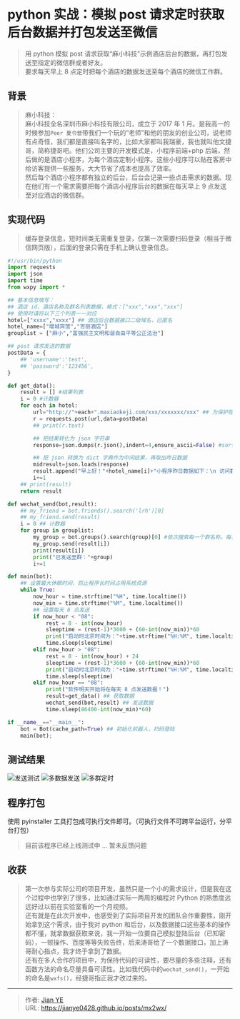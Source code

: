 # python 实战：模拟 post 请求定时获取后台数据并打包发送至微信


> 用 python 模拟 post 请求获取“麻小科技”示例酒店后台的数据，再打包发送至指定的微信群或者好友。  
> 要求每天早上 8 点定时把每个酒店的数据发送至每个酒店的微信工作群。

<!--more-->

## 背景

> 麻小科技：  
> 麻小科技全名深圳市麻小科技有限公司，成立于 2017 年 1 月。是我高一的时候参加`Peer 夏令营`带我们一个玩的“老师”和他的朋友的创业公司，说老师有点奇怪，我们都是直接叫名字的，比如大家都叫我瑞豪，我也就叫他文捷哥，简称捷哥吧。他们公司主要的开发模式是，小程序前端+php 后端，然后做的是酒店小程序，为每个酒店定制小程序。这些小程序可以贴在客房中给访客提供一些服务，大大节省了成本也提高了效率。  
> 然后每个酒店小程序都有独立的后台，后台会记录一些点击需求的数据。现在他们有一个需求需要把每个酒店小程序后台的数据在每天早上 9 点发送至对应酒店的微信群。

## 实现代码

> 缓存登录信息，短时间类无需重复登录，仅第一次需要扫码登录（相当于微信网页版），后面的登录只需在手机上确认登录信息。

```python
#!/usr/bin/python
import requests
import json
import time
from wxpy import *

## 基本信息填写：
## 酒店 id，酒店名称及群名列表数据，格式：["xxx","xxx","xxx"]
## 使用时请将以下三个列表一一对应
hotel=["xxxx","xxxx"] ## 酒店后台数据接口二级域名，已匿名
hotel_name=["增城宾馆","百丽酒店"]
grouplist = ["麻小","富强民主文明和谐自由平等公正法治"]

## post 请求发送的数据
postData = {
    ## 'username':'test',
    ## 'password':'123456',
}

def get_data():
	result = [] #结果列表
	i = 0 #计数器
	for each in hotel:
		url="http://"+each+".maxiaokeji.com/xxx/xxxxxxx/xxx" ## 为保护隐私及权益，这里不提供接口
		r = requests.post(url,data=postData)
		## print(r.text)

		## 把结果转化为 json 字符串
		response=json.dumps(r.json(),indent=4,ensure_ascii=False) #sort_keys=True

		## 把 json 转换为 dict 字典作为中间结果，再取出昨日数据
		midresult=json.loads(response)
		result.append("早上好！"+hotel_name[i]+"小程序昨日数据如下：\n 访问数："+str(midresult["data"]["yesterday_data"]["type1"])+"\n 房间数："+str(midresult["data"]["yesterday_data"]["type2"])+"\n 需求量："+str(midresult["data"]["yesterday_data"]["type3"])+"\n 商品点击量："+str(midresult["data"]["yesterday_data"]["type4"]))
		i+=1
	## print(result)
	return result

def wechat_send(bot,result):
	## my_friend = bot.friends().search('lrh')[0]
	## my_friend.send(result)
	i = 0 ## 计数器
	for group in grouplist:
		my_group = bot.groups().search(group)[0] #依次搜索每一个群名称，每次一个
		my_group.send(result[i])
		print(result[i])
		print("已发送至群："+group)
		i+=1

def main(bot):
	## 设置最大休眠时间，防止程序长时间占用系统资源
	while True:
		now_hour = time.strftime("%H", time.localtime())
		now_min = time.strftime("%M", time.localtime())
		## 设置每天 8 点发送
		if now_hour < "08":
			rest = 8 - int(now_hour)
			sleeptime = (rest-1)*3600 + (60-int(now_min))*60
			print("启动时北京时间为："+time.strftime("%H:%M", time.localtime()),"\t 软件将在",rest-1,"小时",int((sleeptime-(rest-1)*3600)/60),"分钟后发送数据")
			time.sleep(sleeptime)
		elif now_hour > "08":
			rest = 8 - int(now_hour) + 24
			sleeptime = (rest-1)*3600 + (60-int(now_min))*60
			print("启动时北京时间为："+time.strftime("%H:%M", time.localtime()),"\t 软件将在",rest-1,"小时",int((sleeptime-(rest-1)*3600)/60),"分钟后发送数据")
			time.sleep(sleeptime)
		elif now_hour == "08":
			print("软件明天开始将在每天 8 点发送数据！")
			result=get_data() ## 获取数据
			wechat_send(bot,result) ## 发送数据
			time.sleep(86400-int(now_min)*60)

if __name__=="__main__":
	bot = Bot(cache_path=True) ## 初始化机器人，扫码登陆
	main(bot);
```

## 测试结果

![发送测试](images/1.jpg) ![多数据发送](images/2.png) ![多群定时](images/3.png)

## 程序打包

使用 pyinstaller 工具打包成可执行文件即可。（可执行文件不可跨平台运行，分平台打包）

> 目前该程序已经上线测试中 ... 暂未反馈问题

## 收获

> 第一次参与实际公司的项目开发，虽然只是一个小的需求设计，但是我在这个过程中也学到了很多，比如通过实际一两周的编程对 Python 的熟悉度远远好过以前在实验室看的一个月视频。  
> 还有就是在此次开发中，也感受到了实际项目开发的团队合作重要性，刚开始拿到这个需求，由于我对 python 和后台，以及数据接口这些基本的操作都不懂，就拿数据获取来说，我一开始一位要自己模拟登陆后台（已知密码），一顿操作、百度等等失败告终，后来涛哥给了一个数据接口，加上涛哥耐心指点，我才终于拿到了数据。  
> 还有在多人合作的项目中，为保持代码的可读性，要尽量的多些注释，还有函数方法的命名尽量具备可读性。比如我代码中的`wechat_send()`，一开始的命名是`wxfs()`，经捷哥指正我才改过来的。


---

> 作者: [Jian YE](https://github.com/jianye0428)  
> URL: https://jianye0428.github.io/posts/mx2wx/  

